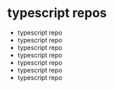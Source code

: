# typescript repos

- typescript repo
- typescript repo
- typescript repo
- typescript repo
- typescript repo
- typescript repo
- typescript repo

